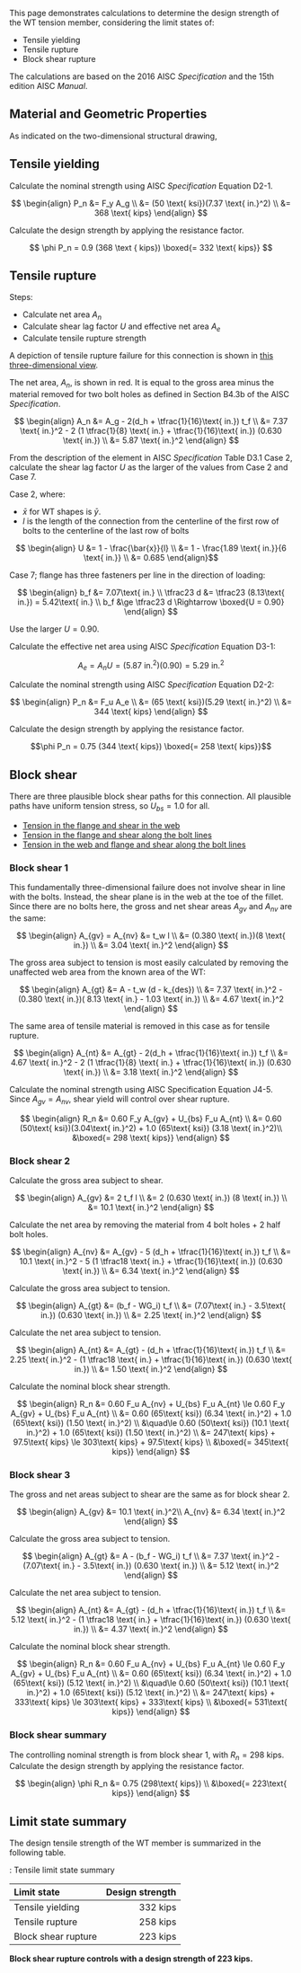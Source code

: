This page demonstrates calculations to determine the design strength of the WT
tension member, considering the limit states of:

- Tensile yielding
- Tensile rupture
- Block shear rupture

The calculations are based on the 2016 AISC *Specification* and the 15th edition
AISC *Manual*.


Material and Geometric Properties
---------------------------------

As indicated on the two-dimensional structural drawing, 


Tensile yielding
----------------

Calculate the nominal strength using AISC *Specification* Equation D2-1.

$$ \begin{align}
    P_n &= F_y A_g \\
        &= (50 \text{ ksi})(7.37 \text{ in.}^2) \\
        &= 368 \text{ kips}
\end{align} $$

Calculate the design strength by applying the resistance factor.

$$
    \phi P_n = 0.9 (368 \text { kips}) \boxed{= 332 \text{ kips}}
$$


Tensile rupture
---------------

Steps:

- Calculate net area $A_n$
- Calculate shear lag factor $U$ and effective net area $A_e$
- Calculate tensile rupture strength

A depiction of tensile rupture failure for this connection is shown in
[this three-dimensional view](#Tensile-rupture).

The net area, $A_n$, is shown in red. It is equal to the gross area minus the
material removed for two bolt holes as defined in Section B4.3b of the AISC
*Specification*.

$$ \begin{align}
    A_n &= A_g - 2(d_h + \tfrac{1}{16}\text{ in.}) t_f \\
        &= 7.37 \text{ in.}^2 - 2 (1 \tfrac{1}{8} \text{ in.}
           + \tfrac{1}{16}\text{ in.}) (0.630 \text{ in.}) \\
        &= 5.87 \text{ in.}^2
\end{align} $$

From the description of the element in AISC *Specification* Table D3.1 Case 2,
calculate the shear lag factor $U$ as the larger of the values from Case 2 and
Case 7.

Case 2, where:

- $\bar{x}$ for WT shapes is $\bar{y}$.
- $l$ is the length of the connection from the centerline of the first row of
  bolts to the centerline of the last row of bolts

<figure>
</figure>

$$ \begin{align}
    U &= 1 - \frac{\bar{x}}{l} \\
      &= 1 - \frac{1.89 \text{ in.}}{6 \text{ in.}} \\
      &= 0.685
\end{align}$$

Case 7; flange has three fasteners per line in the direction of loading:

$$ \begin{align}
    b_f &= 7.07\text{ in.} \\
    \tfrac23 d &= \tfrac23 (8.13\text{ in.}) = 5.42\text{ in.} \\
    b_f &\ge \tfrac23 d \Rightarrow \boxed{U = 0.90}
\end{align} $$

Use the larger $U = 0.90$.

Calculate the effective net area using AISC *Specification* Equation D3-1:

$$ A_e = A_n U = (5.87 \text{ in.}^2) (0.90) = 5.29 \text{ in.}^2 $$

Calculate the nominal strength using AISC *Specification* Equation D2-2:

$$ \begin{align}
    P_n &= F_u A_e \\
        &= (65 \text{ ksi})(5.29 \text{ in.}^2) \\
        &= 344 \text{ kips}
\end{align} $$

Calculate the design strength by applying the resistance factor.

$$\phi P_n = 0.75 (344 \text{ kips}) \boxed{= 258 \text{ kips}}$$


Block shear
-----------

There are three plausible block shear paths for this connection. All plausible
paths have uniform tension stress, so $U_{bs} = 1.0$ for all.

- [Tension in the flange and shear in the web](#Block-shear-1)
- [Tension in the flange and shear along the bolt lines](#Block-shear-2)
- [Tension in the web and flange and shear along the bolt lines](#Block-shear-3)

### Block shear 1

This fundamentally three-dimensional failure does not involve shear in line with
the bolts. Instead, the shear plane is in the web at the toe of the fillet.
Since there are no bolts here, the gross and net shear areas $A_{gv}$ and
$A_{nv}$ are the same:

$$ \begin{align}
    A_{gv} = A_{nv} &= t_w l \\
                    &= (0.380 \text{ in.})(8 \text{ in.}) \\
                    &= 3.04 \text{ in.}^2
\end{align} $$

The gross area subject to tension is most easily calculated by removing the
unaffected web area from the known area of the WT:

$$ \begin{align}
    A_{gt} &= A - t_w (d - k_{des}) \\
           &= 7.37 \text{ in.}^2 - (0.380 \text{ in.})(
               8.13 \text{ in.} - 1.03 \text{ in.}) \\
           &= 4.67 \text{ in.}^2
\end{align} $$

The same area of tensile material is removed in this case as for tensile
rupture.

$$ \begin{align}
    A_{nt} &= A_{gt} - 2(d_h + \tfrac{1}{16}\text{ in.}) t_f \\
           &= 4.67 \text{ in.}^2 - 2 (1 \tfrac{1}{8} \text{ in.}
              + \tfrac{1}{16}\text{ in.}) (0.630 \text{ in.}) \\
           &= 3.18 \text{ in.}^2
\end{align} $$

Calculate the nominal strength using AISC Specification Equation J4-5. Since
$A_{gv} = A_{nv}$, shear yield will control over shear rupture.

$$ \begin{align}
    R_n &= 0.60 F_y A_{gv} + U_{bs} F_u A_{nt} \\
        &= 0.60 (50\text{ ksi})(3.04\text{ in.}^2) + 1.0 (65\text{ ksi})
           (3.18 \text{ in.}^2)\\
        &\boxed{= 298 \text{ kips}}
\end{align} $$

### Block shear 2

Calculate the gross area subject to shear.

$$ \begin{align}
    A_{gv} &= 2 t_f l \\
           &= 2 (0.630 \text{ in.}) (8 \text{ in.}) \\
           &= 10.1 \text{ in.}^2
\end{align} $$

Calculate the net area by removing the material from 4 bolt holes + 2 half bolt
holes.

$$ \begin{align}
    A_{nv} &= A_{gv} - 5 (d_h + \tfrac{1}{16}\text{ in.}) t_f \\
           &= 10.1 \text{ in.}^2 - 5 (1 \tfrac18 \text{ in.}
              + \tfrac{1}{16}\text{ in.}) (0.630 \text{ in.}) \\
           &= 6.34 \text{ in.}^2
\end{align} $$

Calculate the gross area subject to tension.

$$ \begin{align}
    A_{gt} &= (b_f - WG_i) t_f \\
           &= (7.07\text{ in.} - 3.5\text{ in.}) (0.630 \text{ in.}) \\
           &= 2.25 \text{ in.}^2
\end{align} $$

Calculate the net area subject to tension.

$$ \begin{align}
    A_{nt} &= A_{gt} - (d_h + \tfrac{1}{16}\text{ in.}) t_f \\
           &= 2.25 \text{ in.}^2 - (1 \tfrac18 \text{ in.}
              + \tfrac{1}{16}\text{ in.}) (0.630 \text{ in.}) \\
           &= 1.50 \text{ in.}^2
\end{align} $$

Calculate the nominal block shear strength.

$$ \begin{align}
    R_n &= 0.60 F_u A_{nv} + U_{bs} F_u A_{nt} \le
           0.60 F_y A_{gv} + U_{bs} F_u A_{nt} \\
        &= 0.60 (65\text{ ksi}) (6.34 \text{ in.}^2) 
           + 1.0 (65\text{ ksi}) (1.50 \text{ in.}^2) \\
           &\quad\le
           0.60 (50\text{ ksi}) (10.1 \text{ in.}^2)
           + 1.0 (65\text{ ksi}) (1.50 \text{ in.}^2) \\
        &= 247\text{ kips} + 97.5\text{ kips} \le 303\text{ kips} + 97.5\text{ kips} \\
        &\boxed{= 345\text{ kips}}
\end{align} $$


### Block shear 3

The gross and net areas subject to shear are the same as for block shear 2.

$$ \begin{align}
    A_{gv} &= 10.1 \text{ in.}^2\\
    A_{nv} &= 6.34 \text{ in.}^2
\end{align} $$

Calculate the gross area subject to tension.

$$ \begin{align}
    A_{gt} &= A - (b_f - WG_i) t_f \\
           &= 7.37 \text{ in.}^2 - (7.07\text{ in.}
              - 3.5\text{ in.}) (0.630 \text{ in.}) \\
           &= 5.12 \text{ in.}^2
\end{align} $$

Calculate the net area subject to tension.

$$ \begin{align}
    A_{nt} &= A_{gt} - (d_h + \tfrac{1}{16}\text{ in.}) t_f \\
           &= 5.12 \text{ in.}^2 - (1 \tfrac18 \text{ in.}
              + \tfrac{1}{16}\text{ in.}) (0.630 \text{ in.}) \\
           &= 4.37 \text{ in.}^2
\end{align} $$

Calculate the nominal block shear strength.

$$ \begin{align}
    R_n &= 0.60 F_u A_{nv} + U_{bs} F_u A_{nt} \le
           0.60 F_y A_{gv} + U_{bs} F_u A_{nt} \\
        &= 0.60 (65\text{ ksi}) (6.34 \text{ in.}^2) 
           + 1.0 (65\text{ ksi}) (5.12 \text{ in.}^2) \\
           &\quad\le
           0.60 (50\text{ ksi}) (10.1 \text{ in.}^2)
           + 1.0 (65\text{ ksi}) (5.12 \text{ in.}^2) \\
        &= 247\text{ kips} + 333\text{ kips} \le 303\text{ kips} + 333\text{ kips} \\
        &\boxed{= 531\text{ kips}}
\end{align} $$

### Block shear summary

The controlling nominal strength is from block shear 1, with
$R_n = 298\text{ kips}$. Calculate the design strength by applying the
resistance factor.

$$ \begin{align}
    \phi R_n &= 0.75 (298\text{ kips}) \\
             &\boxed{= 223\text{ kips}}
\end{align} $$


Limit state summary
-------------------

The design tensile strength of the WT member is summarized in the following
table.

: Tensile limit state summary

| Limit state         | Design strength |
|:--------------------|----------------:|
| Tensile yielding    |        332 kips |
| Tensile rupture     |        258 kips |
| Block shear rupture |        223 kips |

**Block shear rupture controls with a design strength of 223 kips.**
